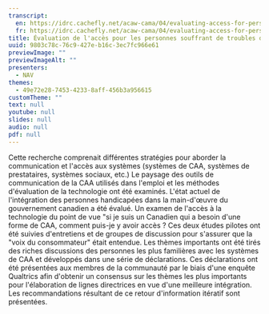 ```yaml
---
transcript:
  en: https://idrc.cachefly.net/acaw-cama/04/evaluating-access-for-persons-with-speech-impairment-transcript-en.docx
  fr: https://idrc.cachefly.net/acaw-cama/04/evaluating-access-for-persons-with-speech-impairment-transcript-fr.docx
title: Évaluation de l'accès pour les personnes souffrant de troubles de la parole
uuid: 9803c78c-76c9-427e-b16c-3ec7fc966e61
previewImage: ""
previewImageAlt: ""
presenters:
  - NAV
themes:
  - 49e72e28-7453-4233-8aff-456b3a956615
customTheme: ""
text: null
youtube: null
slides: null
audio: null
pdf: null
---
```

Cette recherche comprenait différentes stratégies pour aborder la communication et l'accès aux systèmes (systèmes de CAA, systèmes de prestataires, systèmes sociaux, etc.)  Le paysage des outils de communication de la CAA utilisés dans l'emploi et les méthodes d'évaluation de la technologie ont été examinés.  L'état actuel de l'intégration des personnes handicapées dans la main-d'œuvre du gouvernement canadien a été évalué.  Un examen de l'accès à la technologie du point de vue "si je suis un Canadien qui a besoin d'une forme de CAA, comment puis-je y avoir accès ?  Ces deux études pilotes ont été suivies d'entretiens et de groupes de discussion pour s'assurer que la "voix du consommateur" était entendue.  Les thèmes importants ont été tirés des riches discussions des personnes les plus familières avec les systèmes de CAA et développés dans une série de déclarations. Ces déclarations ont été présentées aux membres de la communauté par le biais d'une enquête Qualtrics afin d'obtenir un consensus sur les thèmes les plus importants pour l'élaboration de lignes directrices en vue d'une meilleure intégration. Les recommandations résultant de ce retour d'information itératif sont présentées.
